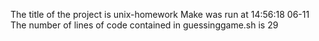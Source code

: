 The title of the project is unix-homework
Make was run at 14:56:18 06-11 
The number of lines of code contained in guessinggame.sh is 29
